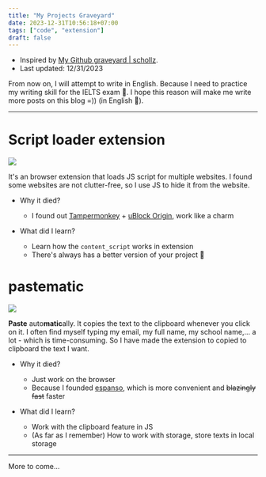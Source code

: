 ```yaml
---
title: "My Projects Graveyard"
date: 2023-12-31T10:56:18+07:00
tags: ["code", "extension"]
draft: false
---
```


- Inspired by [My Github graveyard | schollz](https://schollz.com/tinker/graveyard/).
- Last updated: 12/31/2023

From now on, I will attempt to write in English. Because I need to practice my writing skill for the IELTS exam 🥲. I hope this reason will make me write more posts on this blog =)) (in English 🥲).

---

# Script loader extension

![](/projects_graveyard/script.png)

It's an browser extension that loads JS script for multiple websites. I found 
some websites are not clutter-free, so I use JS to hide it from the website.

- Why it died?
    - I found out [Tampermonkey](https://www.tampermonkey.net/) + [uBlock Origin](https://ublockorigin.com), work like a charm

- What did I learn?
    - Learn how the `content_script` works in extension
    - There's always has a better version of your project 🥲


# pastematic

![](/projects_graveyard/pastematic.png)

**Paste** auto**matic**ally. It copies the text to the clipboard whenever you click on it. I often find 
myself typing my email, my full name, my school name,... a lot - which is 
time-consuming. So I have made the extension to copied to clipboard the text I want.

- Why it died? 
    - Just work on the browser
    - Because I founded [espanso](https://github.com/espanso/espanso), which is more convenient and ~~blazingly fast~~ faster

- What did I learn?
    - Work with the clipboard feature in JS
    - (As far as I remember) How to work with storage, store texts in local storage

---

More to come...